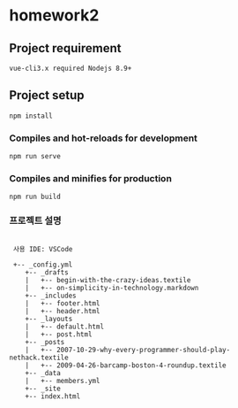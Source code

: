 # homework2

## Project requirement
```
vue-cli3.x required Nodejs 8.9+

```

## Project setup
```
npm install
```

### Compiles and hot-reloads for development
```
npm run serve
```

### Compiles and minifies for production
```
npm run build
```

### 프로젝트 설명
```
   
 사용 IDE: VSCode

 +-- _config.yml
    +-- _drafts
    |   +-- begin-with-the-crazy-ideas.textile
    |   +-- on-simplicity-in-technology.markdown
    +-- _includes
    |   +-- footer.html
    |   +-- header.html
    +-- _layouts
    |   +-- default.html
    |   +-- post.html
    +-- _posts
    |   +-- 2007-10-29-why-every-programmer-should-play-nethack.textile
    |   +-- 2009-04-26-barcamp-boston-4-roundup.textile
    +-- _data
    |   +-- members.yml
    +-- _site
    +-- index.html
 
```

